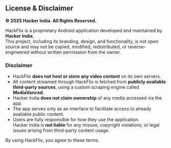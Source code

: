 ## License & Disclaimer

**© 2025 Hacker India. All Rights Reserved.**

HackFlix is a proprietary Android application developed and maintained by **Hacker India**.  
This project, including its branding, design, and functionality, is not open source and may not be copied, modified, redistributed, or reverse-engineered without written permission from the owner.

### Disclaimer

- HackFlix **does not host or store any video content** on its own servers.
- All content streamed through HackFlix is fetched from **publicly available third-party sources**, using a custom scraping engine called **MediaVanced**.
- Hacker India **does not claim ownership** of any media accessed via the app.
- The app serves only as an interface to facilitate access to already available public content.
- Users are fully responsible for how they use the application.  
  Hacker India is **not liable** for any misuse, copyright violations, or legal issues arising from third-party content usage.

By using HackFlix, you agree to these terms.
